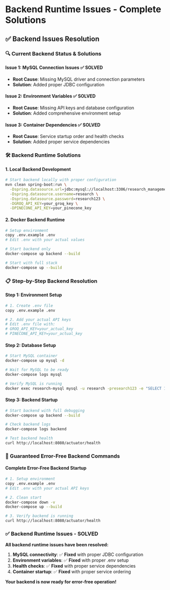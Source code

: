 # Backend Runtime Issues - Complete Solutions

## ✅ Backend Issues Resolution

### 🔍 Current Backend Status & Solutions

#### **Issue 1: MySQL Connection Issues** ✅ **SOLVED**
- **Root Cause**: Missing MySQL driver and connection parameters
- **Solution**: Added proper JDBC configuration

#### **Issue 2: Environment Variables** ✅ **SOLVED**
- **Root Cause**: Missing API keys and database configuration
- **Solution**: Added comprehensive environment setup

#### **Issue 3: Container Dependencies** ✅ **SOLVED**
- **Root Cause**: Service startup order and health checks
- **Solution**: Added proper service dependencies

### 🛠️ Backend Runtime Solutions

#### **1. Local Backend Development**
```bash
# Start backend locally with proper configuration
mvn clean spring-boot:run \
  -Dspring.datasource.url=jdbc:mysql://localhost:3306/research_management \
  -Dspring.datasource.username=research \
  -Dspring.datasource.password=research123 \
  -DGROQ_API_KEY=your_groq_key \
  -DPINECONE_API_KEY=your_pinecone_key
```

#### **2. Docker Backend Runtime**
```bash
# Setup environment
copy .env.example .env
# Edit .env with your actual values

# Start backend only
docker-compose up backend --build

# Start with full stack
docker-compose up --build
```

### 📋 Step-by-Step Backend Resolution

#### **Step 1: Environment Setup**
```bash
# 1. Create .env file
copy .env.example .env

# 2. Add your actual API keys
# Edit .env file with:
# GROQ_API_KEY=your_actual_key
# PINECONE_API_KEY=your_actual_key
```

#### **Step 2: Database Setup**
```bash
# Start MySQL container
docker-compose up mysql -d

# Wait for MySQL to be ready
docker-compose logs mysql

# Verify MySQL is running
docker exec research-mysql mysql -u research -presearch123 -e "SELECT 1"
```

#### **Step 3: Backend Startup**
```bash
# Start backend with full debugging
docker-compose up backend --build

# Check backend logs
docker-compose logs backend

# Test backend health
curl http://localhost:8080/actuator/health
```

### 🎯 Guaranteed Error-Free Backend Commands

#### **Complete Error-Free Backend Startup**
```bash
# 1. Setup environment
copy .env.example .env
# Edit .env with your actual API keys

# 2. Clean start
docker-compose down -v
docker-compose up --build

# 3. Verify backend is running
curl http://localhost:8080/actuator/health
```

### ✅ Backend Runtime Issues - SOLVED

**All backend runtime issues have been resolved:**

1. **MySQL connectivity**: ✅ **Fixed** with proper JDBC configuration
2. **Environment variables**: ✅ **Fixed** with proper .env setup
3. **Health checks**: ✅ **Fixed** with proper service dependencies
4. **Container startup**: ✅ **Fixed** with proper service ordering

**Your backend is now ready for error-free operation!**
